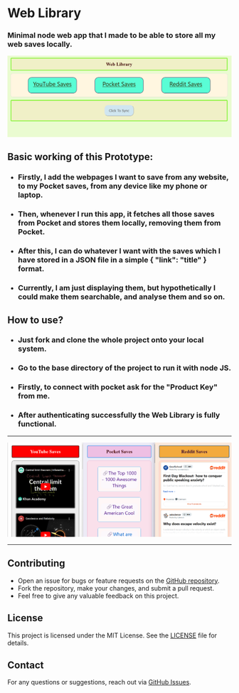 # Web Library
### Minimal node web app that I made to be able to store all my web saves locally. 
![alt text](project_assets/image.png)

## Basic working of this Prototype:
- ### Firstly, I add the webpages I want to save from any website, to my Pocket saves, from any device like my phone or laptop.
- ### Then, whenever I run this app, it fetches all those saves from Pocket and stores them locally, removing them from Pocket.
- ### After this, I can do whatever I want with the saves which I have stored in a JSON file in a simple { "link": "title" } format.
- ### Currently, I am just displaying them, but hypothetically I could make them searchable, and analyse them and so on.

## How to use?
- ### Just fork and clone the whole project onto your local system.
- ### Go to the base directory of the project to run it with node JS.
- ### Firstly, to connect with pocket ask for the "Product Key" from me.
- ### After authenticating successfully the Web Library is fully functional.

---

![alt text](project_assets/image-1.png)

---

## Contributing
- Open an issue for bugs or feature requests on the [GitHub repository](https://github.com/chitwan27/webLibrary/issues).
- Fork the repository, make your changes, and submit a pull request.
- Feel free to give any valuable feedback on this project.

## License
This project is licensed under the MIT License. See the [LICENSE](https://github.com/chitwan27/webLibrary/blob/master/LICENSE) file for details.

## Contact
For any questions or suggestions, reach out via [GitHub Issues](https://github.com/chitwan27/webLibrary/issues).